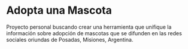 # Adopta una Mascota

Proyecto personal buscando crear una herramienta que unifique la información sobre adopción de mascotas que se difunden en las redes sociales oriundas de Posadas, Misiones, Argentina.

